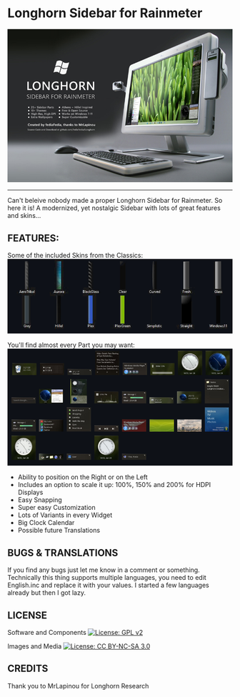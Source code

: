 Longhorn Sidebar for Rainmeter
=======================
![Preview](https://github.com/fediaFedia/Longhorn/blob/main/preview.jpg)

---------------
Can't beleive nobody made a proper Longhorn Sidebar for Rainmeter.
So here it is!
A modernized, yet nostalgic Sidebar with lots of great features and skins...

FEATURES:
----
Some of the included Skins from the Classics:
![Skins](https://github.com/fediaFedia/Longhorn/blob/main/preview-skins.jpg)

You'll find almost every Part you may want:
![Parts](https://github.com/fediaFedia/Longhorn/blob/main/preview-parts.png)

- Ability to position on the Right or on the Left
- Includes an option to scale it up: 100%, 150% and 200% for HDPI Displays
- Easy Snapping
- Super easy Customization
- Lots of Variants in every Widget
- Big Clock Calendar
- Possible future Translations

BUGS & TRANSLATIONS
----
If you find any bugs just let me know in a comment or something.
Technically this thing supports multiple languages, you need to edit English.inc and replace it with your values.
I started a few languages already but then I got lazy.

LICENSE
-------
Software and Components
[![License: GPL v2](https://img.shields.io/badge/License-GPL%20v2-blue.svg)](https://www.gnu.org/licenses/old-licenses/gpl-2.0.en.html)

Images and Media 
[![License: CC BY-NC-SA 3.0](https://licensebuttons.net/l/by-nc-sa/3.0/80x15.png)](https://creativecommons.org/licenses/by-nc-sa/3.0/)

CREDITS
------
Thank you to MrLapinou for Longhorn Research
